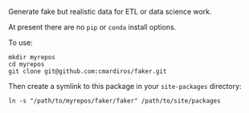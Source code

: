 Generate fake but realistic data for ETL or data science work.

At present there are no `pip` or `conda` install options.

To use:

```
mkdir myrepos
cd myrepos
git clone git@github.com:cmardiros/faker.git
```

Then create a symlink to this package in your `site-packages` directory:

```
ln -s "/path/to/myrepos/faker/faker" /path/to/site/packages
```
